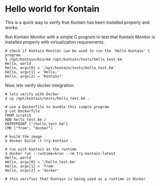 # Hello world for Kontain
This is a quick way to verify that Kontain has been installed properly and works.

Run Kontain Monitor with a simple C program to test that Kontain Monitor is installed properly with virtualization requirements.

```shell
# check if Kontain Monitor can be used to run the 'Hello Kontain' C program
$ /opt/kontain/bin/km /opt/kontain/tests/hello_test.km
Hello, world
Hello, argv[0] = '/opt/kontain/tests/hello_test.km'
Hello, argv[1] = 'Hello,'
Hello, argv[2] = 'Kontain!'
```

Now, lets verify docker integration.
```shell
# lets verify with Docker
$ cp /opt/kontain/tests/hello_test.km .

# use a Dockerfile to bundle this simple program
$ cat Dockerfile
FROM scratch
ADD hello_test.km /
ENTRYPOINT ["/hello_test.km"]
CMD ["from", "docker"]

# build the image
$ docker build -t try-kontain .

# run with kontain as the runtime
$ docker run --runtime=krun --rm try-kontain:latest
Hello, world
Hello, argv[0] = '/hello_test.km'
Hello, argv[1] = 'from'
Hello, argv[2] = 'docker'

# this verifies that Kontain is being used as a runtime in Docker
```
